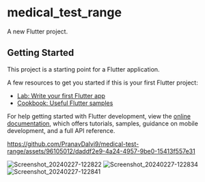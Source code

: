 # medical_test_range

A new Flutter project.

## Getting Started

This project is a starting point for a Flutter application.

A few resources to get you started if this is your first Flutter project:

- [Lab: Write your first Flutter app](https://docs.flutter.dev/get-started/codelab)
- [Cookbook: Useful Flutter samples](https://docs.flutter.dev/cookbook)

For help getting started with Flutter development, view the
[online documentation](https://docs.flutter.dev/), which offers tutorials,
samples, guidance on mobile development, and a full API reference.


https://github.com/PranavDalvi9/medical-test-range/assets/96105012/daddf2e9-4a24-4957-9be0-15413f557e31

![Screenshot_20240227-122822](https://github.com/PranavDalvi9/medical-test-range/assets/96105012/a5cb8140-3dae-48d5-998b-8edcd49ab689)
![Screenshot_20240227-122834](https://github.com/PranavDalvi9/medical-test-range/assets/96105012/a3fe264f-2a31-401a-b757-ff93b49f807f)
![Screenshot_20240227-122841](https://github.com/PranavDalvi9/medical-test-range/assets/96105012/a0ab0f72-3ebd-4aef-a29a-6669d7396e1a)
